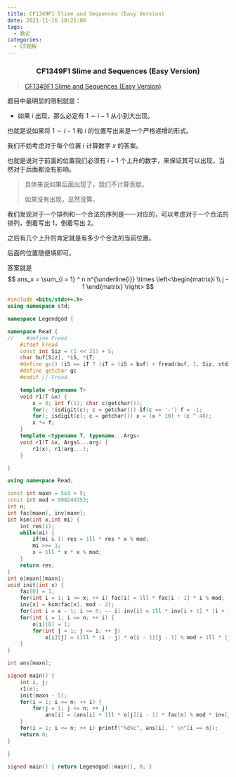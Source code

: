 ```yaml
---
title: CF1349F1 Slime and Sequences (Easy Version)
date: 2021-11-16 18:21:00
tags: 
  - 数论
categories:
  - CF题解
---
```


<h3><center>CF1349F1 Slime and Sequences (Easy Version)</center></h3>

> [CF1349F1 Slime and Sequences (Easy Version)](https://www.luogu.com.cn/problem/CF1349F1)

题目中最明显的限制就是：

- 如果 $i$ 出现，那么必定有 $1 \sim i - 1$ 从小到大出现。

也就是说如果将 $1 \sim i - 1$ 和 $i$ 的位置写出来是一个严格递增的形式。

我们不妨考虑对于每个位置 $i$ 计算数字 $x$ 的答案。

也就是说对于前面的位置我们必须有 $i - 1$ 个上升的数字，来保证其可以出现，当然对于后面都没有影响。

> 具体来说如果后面出现了，我们不计算贡献。
>
> 如果没有出现，显然没算。

我们发现对于一个排列和一个合法的序列是一一对应的，可以考虑对于一个合法的排列，倒着写出 $1$，倒着写出 $2$。

之后有几个上升的肯定就是有多少个合法的当前位置。

后面的位置随便填即可。

答案就是 
$$
ans_x = \sum_{i = 1} ^ n n^{\underline{i}} \times \left<\begin{matrix}i \\ j - 1 \end{matrix} \right>
$$

```cpp
#include <bits/stdc++.h>
using namespace std;

namespace Legendgod {

namespace Read {
//    #define Fread
    #ifdef Fread
    const int Siz = (1 << 21) + 5;
    char buf[Siz], *iS, *iT;
    #define gc() (iS == iT ? (iT = (iS = buf) + fread(buf, 1, Siz, stdin), iT == iS ? EOF : *iS ++ ) : *iS ++)
    #define getchar gc
    #endif // Fread

    template <typename T>
    void r1(T &x) {
        x = 0; int f(1); char c(getchar());
        for(; !isdigit(c); c = getchar()) if(c == '-') f = -1;
        for(; isdigit(c); c = getchar()) x = (x * 10) + (c ^ 48);
        x *= f;
    }
    template <typename T, typename...Args>
    void r1(T &x, Args&...arg) {
        r1(x), r1(arg...);
    }

}

using namespace Read;

const int maxn = 5e3 + 5;
const int mod = 998244353;
int n;
int fac[maxn], inv[maxn];
int ksm(int x,int mi) {
    int res(1);
    while(mi) {
        if(mi & 1) res = 1ll * res * x % mod;
        mi >>= 1;
        x = 1ll * x * x % mod;
    }
    return res;
}
int o[maxn][maxn];
void init(int x) {
    fac[0] = 1;
    for(int i = 1; i <= x; ++ i) fac[i] = 1ll * fac[i - 1] * i % mod;
    inv[x] = ksm(fac[x], mod - 2);
    for(int i = x - 1; i >= 0; -- i) inv[i] = 1ll * inv[i + 1] * (i + 1) % mod;
    for(int i = 1; i <= n; ++ i) {
        o[i][0] = 1;
        for(int j = 1; j <= i; ++ j)
            o[i][j] = (1ll * (i - j) * o[i - 1][j - 1] % mod + 1ll * (j + 1) * o[i - 1][j] % mod) % mod;
    }
}

int ans[maxn];

signed main() {
    int i, j;
    r1(n);
    init(maxn - 5);
    for(i = 1; i <= n; ++ i) {
        for(j = 1; j <= n; ++ j)
            ans[i] = (ans[i] + 1ll * o[j][i - 1] * fac[n] % mod * inv[j] % mod) % mod;
    }
    for(i = 1; i <= n; ++ i) printf("%d%c", ans[i], " \n"[i == n]);
    return 0;
}

}

signed main() { return Legendgod::main(), 0; }

```

